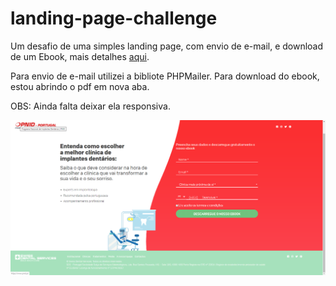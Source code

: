 # landing-page-challenge

Um desafio de uma simples landing page, com envio de e-mail, e download de um Ebook, mais detalhes [aqui](/assets/docs/readme.pdf).

Para envio de e-mail utilizei a bibliote PHPMailer.
Para download do ebook, estou abrindo o pdf em nova aba.

OBS: Ainda falta deixar ela responsiva.

<img alt="landing-page" src="/assets/img/layout-teste-dev.png" />

